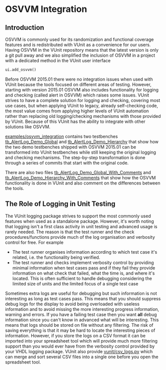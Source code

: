# OSVVM Integration
## Introduction
OSVVM is commonly used for its randomization and functional coverage features and is redistributed with VUnit as a convenience for our users. Having OSVVM in the VUnit repository means that the latest version is only a git pull away and we also simplified the inclusion of OSVVM in a project with a dedicated method in the VUnit user interface

```python
ui.add_osvvm()
```

Before OSVVM 2015.01 there were no integration issues when used with VUnit because the tools focused on different areas of testing. However, starting with version 2015.01 OSVVM also includes functionality for logging and checking (called alert in OSVVM) which raises some issues. VUnit strives to have a complete solution for logging and checking, covering most use cases, but when applying VUnit to legacy, already self-checking code, the most value comes from applying higher levels of VUnit automation rather than replacing old logging/checking mechanisms with those provided by VUnit. Because of this VUnit has the ability to integrate with other solutions like OSVVM.

[examples/osvvm\_integration](.) contains two testbenches [tb\_AlertLog\_Demo_Global](src/tb_AlertLog_Demo_Global.vhd) and [tb\_AlertLog\_Demo\_Hierarchy](src/tb_AlertLog_Demo_Hierarchy.vhd) that show how the two demo testbenches shipped with OSVVM 2015.01 can be transformed into VUnit testbenches while still keeping the original logging and checking mechanisms. The step-by-step transformation is done through a series of commits that start with the original code.

There are also two files [tb\_AlertLog\_Demo_Global\_With\_Comments](src/tb_AlertLog_Demo_Global_With_Comments.vhd) and [tb\_AlertLog\_Demo\_Hierarchy\_With\_Comments](src/tb_AlertLog_Demo_Hierarchy_With_Comments.vhd) that show how the OSVVM functionality is done in VUnit and also comment on the differences between the tools.

## The Role of Logging in Unit Testing
The VUnit logging package strives to support the most commonly used features when used as a standalone package. However, it's worth noting that logging isn't a first class activity in unit testing and advanced usage is rarely needed. The reason is that the test runner and the check procedures/functions provide much of the log organisation and verbosity control for free. For example

- The test runner organises information according to which test case it's related, i.e. the functionality being verified.
- The test runner and checks implement verbosity control by providing minimal information when test cases pass and if they fail they provide information on what check that failed, what the time is, and where it's located. This is often sufficient to handle debugging considering the limited size of units and the limited focus of a single test case

Sometimes extra logs are useful for debugging but such information is not interesting as long as test cases pass. This means that you should suppress debug logs for the display to avoid being overloaded with useless information and to avoid missing the more interesting progress information, warning and errors. If you have a failing test case then you want __all__ debug information since you can't know in advanced what will be interesting. This means that logs should be stored on file without any filtering. The risk of saving everything is that it may be hard to locate the interesting pieces of information. However, if you store the logs on a CSV format it can be imported into your spreadsheet tool which will provide much more filtering support than you would ever have from the verbosity control provided by your VHDL logging package. VUnit also provide [vunit/csv\_logs.py](../..vunit/csv_logs.py) which can merge and sort several CSV files into a single one before you open the spreadsheet tool.
